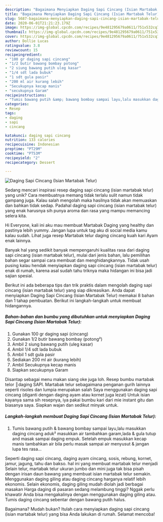 ```yaml
---
description: "Bagaimana Menyiapkan Daging Sapi Cincang (Isian Martabak Telur), Enak Banget"
title: "Bagaimana Menyiapkan Daging Sapi Cincang (Isian Martabak Telur), Enak Banget"
slug: 5687-bagaimana-menyiapkan-daging-sapi-cincang-isian-martabak-telur-enak-banget
date: 2020-06-01T21:21:23.179Z
image: https://img-global.cpcdn.com/recipes/9e481295679a0611/751x532cq70/daging-sapi-cincang-isian-martabak-telur-foto-resep-utama.jpg
thumbnail: https://img-global.cpcdn.com/recipes/9e481295679a0611/751x532cq70/daging-sapi-cincang-isian-martabak-telur-foto-resep-utama.jpg
cover: https://img-global.cpcdn.com/recipes/9e481295679a0611/751x532cq70/daging-sapi-cincang-isian-martabak-telur-foto-resep-utama.jpg
author: Dollie Lucas
ratingvalue: 3.8
reviewcount: 15
recipeingredient:
- "100 gr daging sapi cincang"
- "1/2 butir bawang bombay potong"
- "2 siung bawang putih uleg kasar"
- "1/4 sdt lada bubuk"
- "1 sdt gula pasir"
- "200 ml air kurang lebih"
- "Secukupnya kecap manis"
- "secukupnya Garam"
recipeinstructions:
- "Tumis bawang putih &amp; bawang bombay sampai layu,lalu masukkan daging cincang aduk² masukkan air tambahkan garam,lada &amp; gula tutup and masak sampai daging empuk. Setelah empuk masukkan kecap manis tambahkan air bila perlu masak sampai air menyusut &amp; jangan lupa tes rasa..."
categories:
- Resep
tags:
- daging
- sapi
- cincang

katakunci: daging sapi cincang 
nutrition: 133 calories
recipecuisine: Indonesian
preptime: "PT29M"
cooktime: "PT53M"
recipeyield: "2"
recipecategory: Dessert

---
```



![Daging Sapi Cincang (Isian Martabak Telur)](https://img-global.cpcdn.com/recipes/9e481295679a0611/751x532cq70/daging-sapi-cincang-isian-martabak-telur-foto-resep-utama.jpg)

Sedang mencari inspirasi resep daging sapi cincang (isian martabak telur) yang unik? Cara membuatnya memang tidak terlalu sulit namun tidak gampang juga. Kalau salah mengolah maka hasilnya tidak akan memuaskan dan bahkan tidak sedap. Padahal daging sapi cincang (isian martabak telur) yang enak harusnya sih punya aroma dan rasa yang mampu memancing selera kita.

Hi Everyone, kali ini aku mau membuat Martabak Daging yang healthy dan pastinya lebih yummy. Jangan lupa untuk tag aku di social media kamu kalau sudah. Lihat juga resep Martabak telur daging cincang kuah kari Ayam enak lainnya.

Banyak hal yang sedikit banyak mempengaruhi kualitas rasa dari daging sapi cincang (isian martabak telur), mulai dari jenis bahan, lalu pemilihan bahan segar sampai cara membuat dan menghidangkannya. Tidak usah pusing kalau hendak menyiapkan daging sapi cincang (isian martabak telur) enak di rumah, karena asal sudah tahu triknya maka hidangan ini bisa jadi sajian spesial.


Berikut ini ada beberapa tips dan trik praktis dalam mengolah daging sapi cincang (isian martabak telur) yang siap dikreasikan. Anda dapat menyiapkan Daging Sapi Cincang (Isian Martabak Telur) memakai 8 bahan dan 1 tahap pembuatan. Berikut ini langkah-langkah untuk membuat hidangannya.

<!--inarticleads1-->

##### Bahan-bahan dan bumbu yang dibutuhkan untuk menyiapkan Daging Sapi Cincang (Isian Martabak Telur):

1. Gunakan 100 gr daging sapi (cincang)
1. Gunakan 1/2 butir bawang bombay (potong²)
1. Ambil 2 siung bawang putih (uleg kasar)
1. Ambil 1/4 sdt lada bubuk
1. Ambil 1 sdt gula pasir
1. Sediakan 200 ml air (kurang lebih)
1. Ambil Secukupnya kecap manis
1. Siapkan secukupnya Garam


Disantap sebagai menu makan siang oke juga loh. Resep bumbu martabak telor ║daging SAPI. Martabak telur sebagaimana penganan gurih lainnya seperti risoles dan lumpia merupakan salah Saya menggunakan daging sapi cincang (diganti dengan daging ayam atau kornet juga lezat) Untuk isian kayanya sama sih resepnya, iya pakai bumbu kari dari mie instant gitu dan biasanya saya. Siapkan wajan dan sedikut minyak untuk. 

<!--inarticleads2-->

##### Langkah-langkah membuat Daging Sapi Cincang (Isian Martabak Telur):

1. Tumis bawang putih &amp; bawang bombay sampai layu,lalu masukkan daging cincang aduk² masukkan air tambahkan garam,lada &amp; gula tutup and masak sampai daging empuk. Setelah empuk masukkan kecap manis tambahkan air bila perlu masak sampai air menyusut &amp; jangan lupa tes rasa...


Seperti daging sapi cincang, daging ayam cincang, sosis, rebung, kornet, jamur, jagung, tahu dan bakso. hal ini yang membuat martabak telur menjadi Selain telur, martabak telur ukuran jumbo dan mini juga tak bisa pisah dengan irisan daun bawang yang membuat isian martabak telur semakin. Menggunakan daging giling atau daging cincang harganya relatif lebih ekonomis. Selain ekonomis, daging giling mudah diolah jadi berbagai masakan Harga daging di pasaran sedang melambung tinggi? Nggak perlu khawatir Anda bisa mengakalinya dengan menggunakan daging giling atau. Tumis daging cincang sebentar dengan bawang putih halus. 

Bagaimana? Mudah bukan? Itulah cara menyiapkan daging sapi cincang (isian martabak telur) yang bisa Anda lakukan di rumah. Selamat mencoba!
